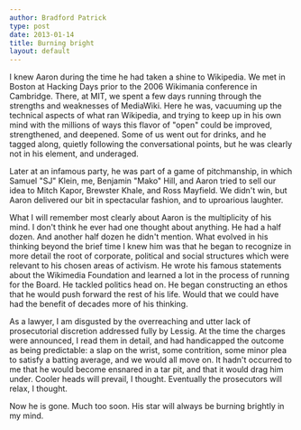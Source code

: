 ```yaml
---
author: Bradford Patrick
type: post
date: 2013-01-14
title: Burning bright
layout: default
---
```

I knew Aaron during the time he had taken a shine to Wikipedia. We met in Boston at Hacking Days prior to the 2006 Wikimania conference in Cambridge. There, at MIT, we spent a few days running through the strengths and weaknesses of MediaWiki. Here he was, vacuuming up the technical aspects of what ran Wikipedia, and trying to keep up in his own mind with the millions of ways this flavor of "open" could be improved, strengthened, and deepened. Some of us went out for drinks, and he tagged along, quietly following the conversational points, but he was clearly not in his element, and underaged.  

Later at an infamous party, he was part of a game of pitchmanship, in which Samuel "SJ" Klein, me, Benjamin "Mako" Hill, and Aaron tried to sell our idea to Mitch Kapor, Brewster Khale, and Ross Mayfield.  We didn't win, but Aaron delivered our bit in spectacular fashion, and to uproarious laughter. 

What I will remember most clearly about Aaron is the multiplicity of his mind.  I don't think he ever had one thought about anything.  He had a half dozen. And another half dozen he didn't mention. What evolved in his thinking beyond the brief time I knew him was that he began to recognize in more detail the root of corporate, political and social structures which were relevant to his chosen areas of activism.  He wrote his famous statements about the Wikimedia Foundation and learned a lot in the process of running for the Board.  He tackled politics head on. He began constructing an ethos that he would push forward the rest of his life.  Would that we could have had the benefit of decades more of his thinking.

As a lawyer, I am disgusted by the overreaching and utter lack of prosecutorial discretion addressed fully by Lessig.  At the time the charges were announced, I read them in detail, and had handicapped the outcome as being predictable: a slap on the wrist, some contrition, some minor plea to satisfy a batting average, and we would all move on.  It hadn't occurred to me that he would become ensnared in a tar pit, and that it would drag him under.  Cooler heads will prevail, I thought. Eventually the prosecutors will relax, I thought.

Now he is gone. Much too soon. His star will always be burning brightly in my mind. 

